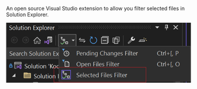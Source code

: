 An open source Visual Studio extension to allow you filter selected files in Solution Explorer.

![preview](Screenshots/preview.png)